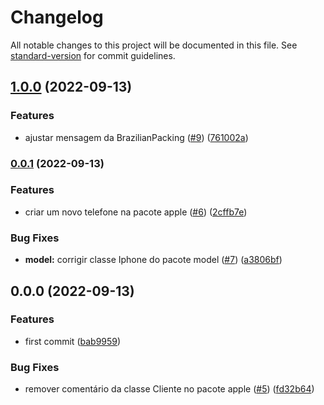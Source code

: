 # Changelog

All notable changes to this project will be documented in this file. See [standard-version](https://github.com/conventional-changelog/standard-version) for commit guidelines.

## [1.0.0](https://github.com/danielso2007/testeStandardVersion/compare/v0.0.2...v1.0.0) (2022-09-13)


### Features

* ajustar mensagem da BrazilianPacking ([#9](https://github.com/danielso2007/testeStandardVersion/issues/9)) ([761002a](https://github.com/danielso2007/testeStandardVersion/commit/761002a0cd7ed9ff9e8c2c662f1c09e847560c86))

### [0.0.1](https://github.com/danielso2007/testeStandardVersion/compare/v0.0.0...v0.0.1) (2022-09-13)


### Features

* criar um novo telefone na pacote apple ([#6](https://github.com/danielso2007/testeStandardVersion/issues/6)) ([2cffb7e](https://github.com/danielso2007/testeStandardVersion/commit/2cffb7e051cecb2498c87607283290bc2f8abbb4))


### Bug Fixes

* **model:** corrigir classe Iphone do pacote model ([#7](https://github.com/danielso2007/testeStandardVersion/issues/7)) ([a3806bf](https://github.com/danielso2007/testeStandardVersion/commit/a3806bfb8017c80174f7beee83428f1c078bf374))

## 0.0.0 (2022-09-13)


### Features

* first commit ([bab9959](https://github.com/danielso2007/testeStandardVersion/commit/bab99591bb0661518c6861383d856a6159aaed96))


### Bug Fixes

* remover comentário da classe Cliente no pacote apple ([#5](https://github.com/danielso2007/testeStandardVersion/issues/5)) ([fd32b64](https://github.com/danielso2007/testeStandardVersion/commit/fd32b6491f891f993461dbe1638fa343259d1da7))
